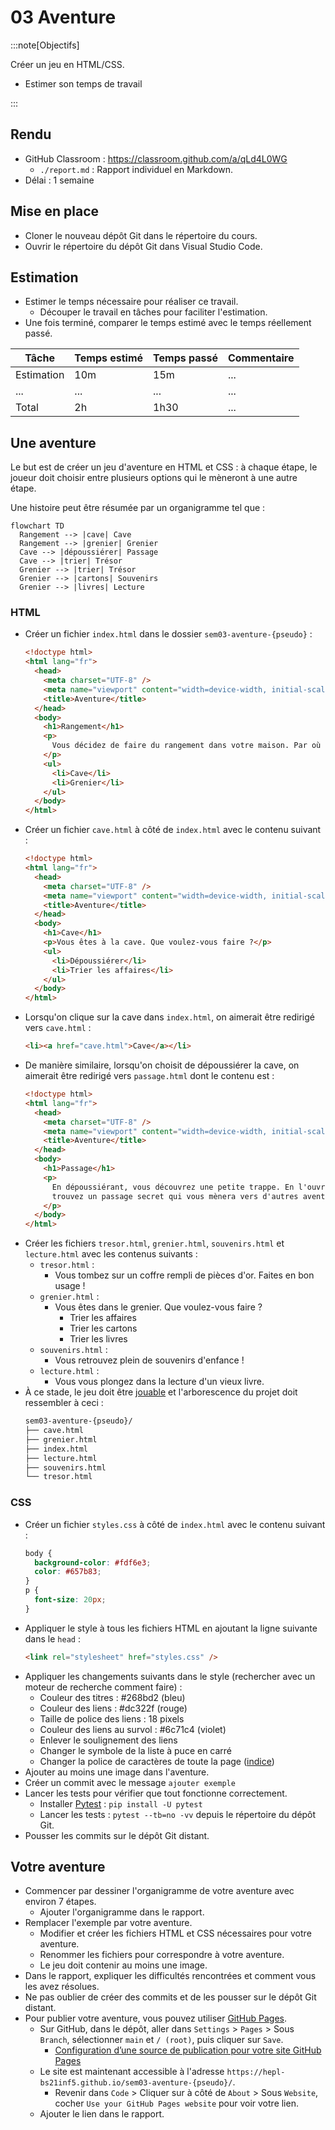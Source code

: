 # 03 Aventure

:::note[Objectifs]

Créer un jeu en HTML/CSS.

- Estimer son temps de travail

:::

## Rendu

- GitHub Classroom : https://classroom.github.com/a/qLd4L0WG
  - `./report.md` : Rapport individuel en Markdown.
- Délai : 1 semaine

## Mise en place

- Cloner le nouveau dépôt Git dans le répertoire du cours.
- Ouvrir le répertoire du dépôt Git dans Visual Studio Code.

## Estimation

- Estimer le temps nécessaire pour réaliser ce travail.
  - Découper le travail en tâches pour faciliter l'estimation.
- Une fois terminé, comparer le temps estimé avec le temps réellement passé.

| Tâche      | Temps estimé | Temps passé | Commentaire |
| ---------- | ------------ | ----------- | ----------- |
| Estimation | 10m          | 15m         | ...         |
| ...        | ...          | ...         | ...         |
| Total      | 2h           | 1h30        | ...         |

## Une aventure

Le but est de créer un jeu d'aventure en HTML et CSS : à chaque étape, le joueur doit choisir entre plusieurs options qui le mèneront à une autre étape.

Une histoire peut être résumée par un organigramme tel que :

```mermaid
flowchart TD
  Rangement --> |cave| Cave
  Rangement --> |grenier| Grenier
  Cave --> |dépoussiérer| Passage
  Cave --> |trier| Trésor
  Grenier --> |trier| Trésor
  Grenier --> |cartons| Souvenirs
  Grenier --> |livres| Lecture
```

### HTML

- Créer un fichier `index.html` dans le dossier `sem03-aventure-{pseudo}` :
  ```html title="index.html" showLineNumbers
  <!doctype html>
  <html lang="fr">
    <head>
      <meta charset="UTF-8" />
      <meta name="viewport" content="width=device-width, initial-scale=1.0" />
      <title>Aventure</title>
    </head>
    <body>
      <h1>Rangement</h1>
      <p>
        Vous décidez de faire du rangement dans votre maison. Par où commencer ?
      </p>
      <ul>
        <li>Cave</li>
        <li>Grenier</li>
      </ul>
    </body>
  </html>
  ```
- Créer un fichier `cave.html` à côté de `index.html` avec le contenu suivant :
  ```html title="cave.html" showLineNumbers
  <!doctype html>
  <html lang="fr">
    <head>
      <meta charset="UTF-8" />
      <meta name="viewport" content="width=device-width, initial-scale=1.0" />
      <title>Aventure</title>
    </head>
    <body>
      <h1>Cave</h1>
      <p>Vous êtes à la cave. Que voulez-vous faire ?</p>
      <ul>
        <li>Dépoussiérer</li>
        <li>Trier les affaires</li>
      </ul>
    </body>
  </html>
  ```
- Lorsqu'on clique sur la cave dans `index.html`, on aimerait être redirigé vers `cave.html` :
  ```html title="index.html"
  <li><a href="cave.html">Cave</a></li>
  ```
- De manière similaire, lorsqu'on choisit de dépoussiérer la cave, on aimerait être redirigé vers `passage.html` dont le contenu est :
  ```html title="passage.html"
  <!doctype html>
  <html lang="fr">
    <head>
      <meta charset="UTF-8" />
      <meta name="viewport" content="width=device-width, initial-scale=1.0" />
      <title>Aventure</title>
    </head>
    <body>
      <h1>Passage</h1>
      <p>
        En dépoussiérant, vous découvrez une petite trappe. En l'ouvrant, vous
        trouvez un passage secret qui vous mènera vers d'autres aventures...
      </p>
    </body>
  </html>
  ```
- Créer les fichiers `tresor.html`, `grenier.html`, `souvenirs.html` et `lecture.html` avec les contenus suivants :
  - `tresor.html` :
    - Vous tombez sur un coffre rempli de pièces d'or. Faites en bon usage !
  - `grenier.html` :
    - Vous êtes dans le grenier. Que voulez-vous faire ?
      - Trier les affaires
      - Trier les cartons
      - Trier les livres
  - `souvenirs.html` :
    - Vous retrouvez plein de souvenirs d'enfance !
  - `lecture.html` :
    - Vous vous plongez dans la lecture d'un vieux livre.
- À ce stade, le jeu doit être [jouable](https://web.blueur.com/aventure-html/) et l'arborescence du projet doit ressembler à ceci :
  ```txt
  sem03-aventure-{pseudo}/
  ├── cave.html
  ├── grenier.html
  ├── index.html
  ├── lecture.html
  ├── souvenirs.html
  └── tresor.html
  ```

### CSS

- Créer un fichier `styles.css` à côté de `index.html` avec le contenu suivant :
  ```css title="styles.css"
  body {
    background-color: #fdf6e3;
    color: #657b83;
  }
  p {
    font-size: 20px;
  }
  ```
- Appliquer le style à tous les fichiers HTML en ajoutant la ligne suivante dans le `head` :
  ```html
  <link rel="stylesheet" href="styles.css" />
  ```
- Appliquer les changements suivants dans le style (rechercher avec un moteur de recherche comment faire) :
  - Couleur des titres : #268bd2 (bleu)
  - Couleur des liens : #dc322f (rouge)
  - Taille de police des liens : 18 pixels
  - Couleur des liens au survol : #6c71c4 (violet)
  - Enlever le soulignement des liens
  - Changer le symbole de la liste à puce en carré
  - Changer la police de caractères de toute la page ([indice](https://www.w3schools.com/cssref/css_websafe_fonts.php))
- Ajouter au moins une image dans l'aventure.
- Créer un commit avec le message `ajouter exemple`
- Lancer les tests pour vérifier que tout fonctionne correctement.
  - Installer [Pytest](https://docs.pytest.org/en/stable/) : `pip install -U pytest`
  - Lancer les tests : `pytest --tb=no -vv` depuis le répertoire du dépôt Git.
- Pousser les commits sur le dépôt Git distant.

## Votre aventure

- Commencer par dessiner l'organigramme de votre aventure avec environ 7 étapes.
  - Ajouter l'organigramme dans le rapport.
- Remplacer l'exemple par votre aventure.
  - Modifier et créer les fichiers HTML et CSS nécessaires pour votre aventure.
  - Renommer les fichiers pour correspondre à votre aventure.
  - Le jeu doit contenir au moins une image.
- Dans le rapport, expliquer les difficultés rencontrées et comment vous les avez résolues.
- Ne pas oublier de créer des commits et de les pousser sur le dépôt Git distant.
- Pour publier votre aventure, vous pouvez utiliser [GitHub Pages](https://pages.github.com/).
  - Sur GitHub, dans le dépôt, aller dans `Settings` > `Pages` > Sous `Branch`, sélectionner `main` et `/ (root)`, puis cliquer sur `Save`.
    - [Configuration d’une source de publication pour votre site GitHub Pages](https://docs.github.com/fr/pages/getting-started-with-github-pages/configuring-a-publishing-source-for-your-github-pages-site)
  - Le site est maintenant accessible à l'adresse `https://hepl-bs21inf5.github.io/sem03-aventure-{pseudo}/`.
    - Revenir dans `Code` > Cliquer sur <i class="ph ph-gear"></i> à côté de `About` > Sous `Website`, cocher `Use your GitHub Pages website` pour voir votre lien.
  - Ajouter le lien dans le rapport.
